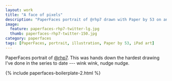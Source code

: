 ```yaml
---
layout: work
title: "A face of pixels"
description: "PaperFaces portrait of @rhp7 drawn with Paper by 53 on an iPad."
image: 
  feature: paperfaces-rhp7-twitter-lg.jpg
  thumb: paperfaces-rhp7-twitter-150.jpg
category: paperfaces
tags: [PaperFaces, portrait, illustration, Paper by 53, iPad art]
---
```


PaperFaces portrait of [@rhp7](http://twitter.com/rhp7). This was hands down the hardest drawing I've done in the series to date --- wink wink, nudge nudge.

{% include paperfaces-boilerplate-2.html %}